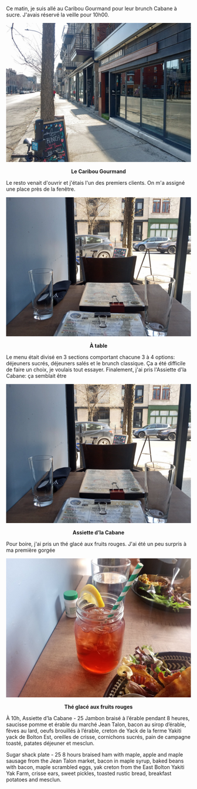 Ce matin, je suis allé au Caribou Gourmand pour leur brunch Cabane à sucre. J'avais réservé la veille pour 10h00.

![Le Caribou Gourmand](/assets/2025/03/20250322_caribou-gourmand/caribou.jpg)
<p align="center"><b>Le Caribou Gourmand</b></p>

Le resto venait d'ouvrir et j'étais l'un des premiers clients. On m'a assigné une place près de la fenêtre.

![À table](/assets/2025/03/20250322_caribou-gourmand/table.jpg)
<p align="center"><b>À table</b></p>

Le menu était divisé en 3 sections comportant chacune 3 à 4 options: déjeuners sucrés, déjeuners salés et le brunch classique. Ça a été difficile de faire un choix, je voulais tout essayer. Finalement, j'ai pris l'Assiette d'la Cabane: ça semblait être 

![Assiette d’la Cabane](/assets/2025/03/20250322_caribou-gourmand/table.jpg)
<p align="center"><b>Assiette d’la Cabane</b></p>

Pour boire, j'ai pris un thé glacé aux fruits rouges. J'ai été un peu surpris à ma première gorgée

![Thé glacé aux fruits rouges](/assets/2025/03/20250322_caribou-gourmand/theglace.jpg)
<p align="center"><b>Thé glacé aux fruits rouges</b></p>

À 10h, 
Assiette d’la Cabane - 25
Jambon braisé à l’érable pendant 8 heures, saucisse pomme et érable du marché Jean Talon, bacon au sirop d’érable, fèves au lard, oeufs brouillés à l’érable, creton de Yack de la ferme Yakiti yack de Bolton Est, oreilles de crisse, cornichons sucrés, pain de campagne toasté, patates déjeuner et mesclun.

Sugar shack plate - 25
8 hours braised ham with maple, apple and maple sausage from the Jean Talon market, bacon in maple syrup, baked beans with bacon, maple scrambled eggs, yak creton from the East Bolton Yakiti Yak Farm, crisse ears, sweet pickles, toasted rustic bread, breakfast potatoes and mesclun.
